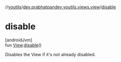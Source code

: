 //[youtils](../../index.md)/[dev.prabhatpandey.youtils.views.view](index.md)/[disable](disable.md)

# disable

[androidJvm]\
fun [View](https://developer.android.com/reference/kotlin/android/view/View.html).[disable](disable.md)()

Disables the View if it's not already disabled.
